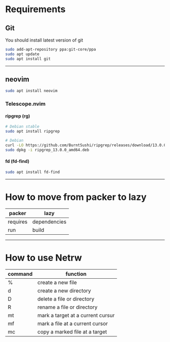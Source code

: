 # Requirements

## Git
You should install latest version of git
```sh
sudo add-apt-repository ppa:git-core/ppa
sudo apt update
sudo apt install git
```
---

## neovim
```sh
sudo apt install neovim
```

### Telescope.nvim

#### ripgrep (rg)
```sh
# Debian stable
sudo apt install ripgrep
```

```sh
# Debian
curl -LO https://github.com/BurntSushi/ripgrep/releases/download/13.0.0/ripgrep_13.0.0_amd64.deb
sudo dpkg -i ripgrep_13.0.0_amd64.deb
```

#### fd (fd-find)
```sh
sudo apt install fd-find
```
---

# How to move from packer to lazy
| packer | lazy |
|---     |---   |
| requires | dependencies |
| run | build |
---

# How to use Netrw
| command | function |
|---      |---       |
| % | create a new file |
| d | create a new directory |
| D | delete a file or directory |
| R | rename a file or directory |
| mt | mark a target at a current cursur |
| mf | mark a file at a current cursor |
| mc | copy a marked file at a target |
